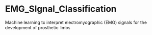 # EMG_SIgnal_Classification
 Machine learning to interpret electromyographic (EMG) signals for the development of prosthetic limbs
